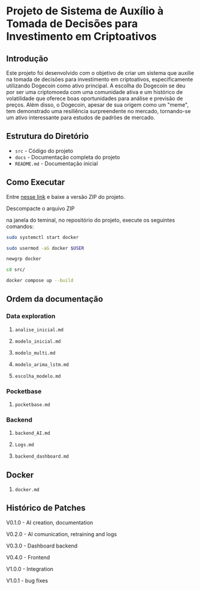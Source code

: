 # Projeto de Sistema de Auxílio à Tomada de Decisões para Investimento em Criptoativos

## Introdução

Este projeto foi desenvolvido com o objetivo de criar um sistema que auxilie na tomada de decisões para investimento em criptoativos, especificamente utilizando Dogecoin como ativo principal. A escolha do Dogecoin se deu por ser uma criptomoeda com uma comunidade ativa e um histórico de volatilidade que oferece boas oportunidades para análise e previsão de preços. Além disso, o Dogecoin, apesar de sua origem como um "meme", tem demonstrado uma resiliência surpreendente no mercado, tornando-se um ativo interessante para estudos de padrões de mercado.

## Estrutura do Diretório

- `src` - Código do projeto
- `docs` - Documentação completa do projeto
- `README.md` - Documentação inicial

## Como Executar

Entre [nesse link](https://github.com/MarioVenturaMedeiros/cryptoseer) e baixe a versão ZIP do projeto.

Descompacte o arquivo ZIP

na janela do teminal, no repositório do projeto, execute os seguintes comandos:

```bash
sudo systemctl start docker

sudo usermod -aG docker $USER

newgrp docker

cd src/

docker compose up --build
```

## Ordem da documentação

### Data exploration

1. `analise_inicial.md`

2. `modelo_inicial.md`

3. `modelo_multi.md`

4. `modelo_arima_lstm.md`

5. `escolha_modelo.md`

### Pocketbase

1. `pocketbase.md`

### Backend

1. `backend_AI.md`

3. `Logs.md`

2. `backend_dashboard.md`

## Docker

1. `docker.md`

## Histórico de Patches

V0.1.0 - AI creation, documentation

V0.2.0 - AI comunication, retraining and logs

V0.3.0 - Dashboard backend

V0.4.0 - Frontend

V1.0.0 - Integration

V1.0.1 - bug fixes
